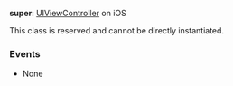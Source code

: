 **super**: [UIViewController](UIViewController.md) on iOS

This class is reserved and cannot be directly instantiated.



### Events

* None



